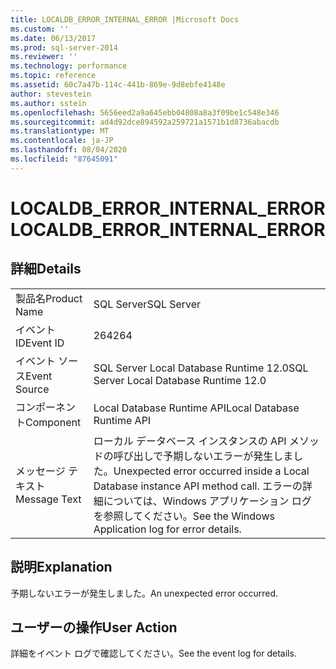 ```yaml
---
title: LOCALDB_ERROR_INTERNAL_ERROR |Microsoft Docs
ms.custom: ''
ms.date: 06/13/2017
ms.prod: sql-server-2014
ms.reviewer: ''
ms.technology: performance
ms.topic: reference
ms.assetid: 60c7a47b-114c-441b-869e-9d8ebfe4148e
author: stevestein
ms.author: sstein
ms.openlocfilehash: 5656eed2a9a645ebb04808a8a3f09be1c548e346
ms.sourcegitcommit: ad4d92dce894592a259721a1571b1d8736abacdb
ms.translationtype: MT
ms.contentlocale: ja-JP
ms.lasthandoff: 08/04/2020
ms.locfileid: "87645091"
---
```

# <a name="localdb_error_internal_error"></a><span data-ttu-id="6d385-102">LOCALDB_ERROR_INTERNAL_ERROR</span><span class="sxs-lookup"><span data-stu-id="6d385-102">LOCALDB_ERROR_INTERNAL_ERROR</span></span>
    
## <a name="details"></a><span data-ttu-id="6d385-103">詳細</span><span class="sxs-lookup"><span data-stu-id="6d385-103">Details</span></span>  
  
|||  
|-|-|  
|<span data-ttu-id="6d385-104">製品名</span><span class="sxs-lookup"><span data-stu-id="6d385-104">Product Name</span></span>|<span data-ttu-id="6d385-105">SQL Server</span><span class="sxs-lookup"><span data-stu-id="6d385-105">SQL Server</span></span>|  
|<span data-ttu-id="6d385-106">イベント ID</span><span class="sxs-lookup"><span data-stu-id="6d385-106">Event ID</span></span>|<span data-ttu-id="6d385-107">264</span><span class="sxs-lookup"><span data-stu-id="6d385-107">264</span></span>|  
|<span data-ttu-id="6d385-108">イベント ソース</span><span class="sxs-lookup"><span data-stu-id="6d385-108">Event Source</span></span>|<span data-ttu-id="6d385-109">SQL Server Local Database Runtime 12.0</span><span class="sxs-lookup"><span data-stu-id="6d385-109">SQL Server Local Database Runtime 12.0</span></span>|  
|<span data-ttu-id="6d385-110">コンポーネント</span><span class="sxs-lookup"><span data-stu-id="6d385-110">Component</span></span>|<span data-ttu-id="6d385-111">Local Database Runtime API</span><span class="sxs-lookup"><span data-stu-id="6d385-111">Local Database Runtime API</span></span>|  
|<span data-ttu-id="6d385-112">メッセージ テキスト</span><span class="sxs-lookup"><span data-stu-id="6d385-112">Message Text</span></span>|<span data-ttu-id="6d385-113">ローカル データベース インスタンスの API メソッドの呼び出しで予期しないエラーが発生しました。</span><span class="sxs-lookup"><span data-stu-id="6d385-113">Unexpected error occurred inside a Local Database instance API method call.</span></span> <span data-ttu-id="6d385-114">エラーの詳細については、Windows アプリケーション ログを参照してください。</span><span class="sxs-lookup"><span data-stu-id="6d385-114">See the Windows Application log for error details.</span></span>|  
  
## <a name="explanation"></a><span data-ttu-id="6d385-115">説明</span><span class="sxs-lookup"><span data-stu-id="6d385-115">Explanation</span></span>  
 <span data-ttu-id="6d385-116">予期しないエラーが発生しました。</span><span class="sxs-lookup"><span data-stu-id="6d385-116">An unexpected error occurred.</span></span>  
  
## <a name="user-action"></a><span data-ttu-id="6d385-117">ユーザーの操作</span><span class="sxs-lookup"><span data-stu-id="6d385-117">User Action</span></span>  
 <span data-ttu-id="6d385-118">詳細をイベント ログで確認してください。</span><span class="sxs-lookup"><span data-stu-id="6d385-118">See the event log for details.</span></span>  
  
  
